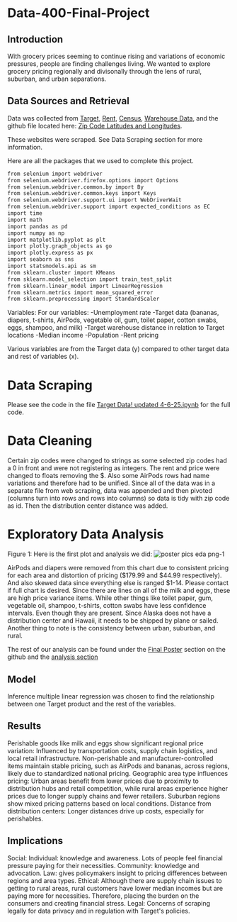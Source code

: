 # Data-400-Final-Project


## Introduction

With grocery prices seeming to continue rising and variations of economic pressures, people are finding challenges living. We wanted to explore grocery pricing regionally and divisonally through the lens of rural, suburban, and urban separations. 

## Data Sources and Retrieval
Data was collected from [Target](https://target.com), [Rent](https://rentdata.org), [Census](https://census.gov), [Warehouse Data](https://warehouse.ninja/target-distribution-center-locations/),
and the github file located here: [Zip Code Latitudes and Longitudes](https://gist.github.com/pramodpendyala/e5688b6a63d2983eac804bbaa1fd7cc0).


These websites were scraped. See Data Scraping section for more information. 


Here are all the packages that we used to complete this project. 
  ```sh
  from selenium import webdriver
  from selenium.webdriver.firefox.options import Options
  from selenium.webdriver.common.by import By
  from selenium.webdriver.common.keys import Keys
  from selenium.webdriver.support.ui import WebDriverWait
  from selenium.webdriver.support import expected_conditions as EC
  import time
  import math
  import pandas as pd
  import numpy as np
  import matplotlib.pyplot as plt
  import plotly.graph_objects as go
  import plotly.express as px
  import seaborn as sns
  import statsmodels.api as sm
  from sklearn.cluster import KMeans
  from sklearn.model_selection import train_test_split
  from sklearn.linear_model import LinearRegression
  from sklearn.metrics import mean_squared_error
  from sklearn.preprocessing import StandardScaler
  ```


Variables:
For our variables:
-Unemployment rate
-Target data (bananas, diapers, t-shirts, AirPods, vegetable oil, gum, toilet paper, cotton swabs, eggs, shampoo, and milk)
-Target warehouse distance in relation to Target locations 
-Median income
-Population
-Rent pricing

Various variables are from the Target data (y) compared to other target data and rest of variables (x). 


# Data Scraping
  Please see the code in the file [Target Data! updated 4-6-25.ipynb](https://github.com/oliviapetronio/Data-400-Final-Project/blob/main/Target%20Data!%20updated%204-6-25.ipynb) for the full code.

# Data Cleaning 
  Certain zip codes were changed to strings as some selected zip codes had a 0 in front and were not registering as integers. The rent and price were changed to floats removing the $. Also some AirPods rows had name variations and therefore had to be unified. Since all of the data was in a separate file from web scraping, data was appended and then pivoted (columns turn into rows and rows into columns) so data is tidy with zip code as id. Then the distribution center distance was added.

  
# Exploratory Data Analysis 
  

Figure 1: 
  Here is the first plot and analysis we did:
 ![poster pics eda png-1](https://github.com/user-attachments/assets/7013ccc2-28a3-4721-9716-8bd5ac588986)

AirPods and diapers were removed from this chart due to consistent pricing for each area and distortion of pricing ($179.99 and $44.99 respectively). And also skewed data since everything else is ranged $1-14. Please contact if full chart is desired. Since there are lines on all of the milk and eggs, these are high price variance items. While other things like toilet paper, gum, vegetable oil, shampoo, t-shirts, cotton swabs have less confidence intervals. Even though they are present. Since Alaska does not have a distribution center and Hawaii, it needs to be shipped by plane or sailed. Another thing to note is the consistency between urban, suburban, and rural.

 
The rest of our analysis can be found under the [Final Poster](https://github.com/oliviapetronio/Data-400-Final-Project/blob/main/Final%20Poster.pdf) section on the github and the [analysis section]()

## Model
Inference multiple linear regression was chosen to find the relationship between one Target product and the rest of the variables. 



## Results

Perishable goods like milk and eggs show significant regional price variation: Influenced by transportation costs, supply chain logistics, and local retail infrastructure.
Non-perishable and manufacturer-controlled items maintain stable pricing, such as AirPods and bananas, across regions, likely due to standardized national pricing.
Geographic area type influences pricing: Urban areas benefit from lower prices due to proximity to distribution hubs and retail competition, while rural areas experience higher prices due to longer supply chains and fewer retailers. Suburban regions show mixed pricing patterns based on local conditions.
Distance from distribution centers: Longer distances drive up costs, especially for perishables.


## Implications

Social: 
Individual: knowledge and awareness. Lots of people feel financial pressure paying for their necessities.
Community: knowledge and advocation.
Law: gives policymakers insight to pricing differences between regions and area types.
Ethical: 
Although there are supply chain issues to getting to rural areas, rural customers have lower median incomes but are paying more for necessities. Therefore, placing the burden on the consumers  and creating financial stress.
Legal:
Concerns of scraping legally for data privacy and in regulation with Target's policies. 








 
